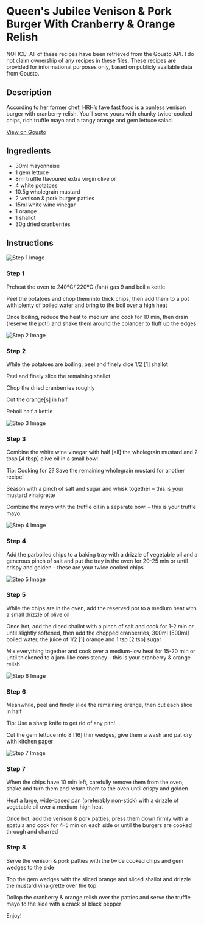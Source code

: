 # Queen's Jubilee Venison & Pork Burger With Cranberry & Orange Relish

NOTICE: All of these recipes have been retrieved from the Gousto API. I do not claim ownership of any recipes in these files. These recipes are provided for informational purposes only, based on publicly available data from Gousto.

## Description

According to her former chef, HRH’s fave fast food is a bunless venison burger with cranberry relish. You’ll serve yours with chunky twice-cooked chips, rich truffle mayo and a tangy orange and gem lettuce salad. 

[View on Gousto](https://www.gousto.co.uk/recipes/cookbook/queens-jubilee-venison-pork-burger-with-cranberry-relish)

## Ingredients

- 30ml mayonnaise
- 1 gem lettuce
- 8ml truffle flavoured extra virgin olive oil
- 4 white potatoes
- 10.5g wholegrain mustard
- 2 venison & pork burger patties
- 15ml white wine vinegar
- 1 orange
- 1 shallot
- 30g dried cranberries

## Instructions

![Step 1 Image](https://production-media.gousto.co.uk/cms/recipe-step-image/Step-1-1651572357055-x200.jpg)

### Step 1

Preheat the oven to 240ºC/ 220ºC (fan)/ gas 9 and boil a kettle

Peel the potatoes and chop them into thick chips, then add them to a pot with plenty of boiled water and bring to the boil over a high heat

Once boiling, reduce the heat to medium and cook for 10 min, then drain (reserve the pot!) and shake them around the colander to fluff up the edges

![Step 2 Image](https://production-media.gousto.co.uk/cms/recipe-step-image/Step-2-1651572359419-x200.jpg)

### Step 2

While the potatoes are boiling, peel and finely dice 1/2 <span class="text-danger">[1]</span> shallot

Peel and finely slice the remaining shallot

Chop the dried cranberries roughly

Cut the orange<span class="text-danger">[s]</span> in half

Reboil half a kettle

![Step 3 Image](https://production-media.gousto.co.uk/cms/recipe-step-image/Step-3-1651572377220-x200.jpg)

### Step 3

Combine the white wine vinegar with half<span class="text-danger"> [all]</span> the wholegrain mustard and 2 tbsp <span class="text-danger">[4 tbsp]</span> olive oil in a small bowl

Tip: Cooking for 2? Save the remaining wholegrain mustard for another recipe!

Season with a pinch of salt and sugar and whisk together – this is your mustard vinaigrette

Combine the mayo with the truffle oil in a separate bowl – this is your truffle mayo

![Step 4 Image](https://production-media.gousto.co.uk/cms/recipe-step-image/Step-4-1651572384884-x200.jpg)

### Step 4

Add the parboiled chips to a baking tray with a drizzle of vegetable oil and a generous pinch of salt and put the tray in the oven for 20-25 min or until crispy and golden – these are your twice cooked chips

![Step 5 Image](https://production-media.gousto.co.uk/cms/recipe-step-image/Step-5-1651572401403-x200.jpg)

### Step 5

While the chips are in the oven, add the reserved pot to a medium heat with a small drizzle of olive oil

Once hot, add the diced shallot with a pinch of salt and cook for 1-2 min or until slightly softened, then add the chopped cranberries, 300ml<span class="text-danger"> [500ml]</span> boiled water, the juice of 1/2 <span class="text-danger">[1]</span> orange and 1 tsp <span class="text-danger">[2 tsp]</span> sugar

Mix everything together and cook over a medium-low heat for 15-20 min or until thickened to a jam-like consistency – this is your cranberry & orange relish

![Step 6 Image](https://production-media.gousto.co.uk/cms/recipe-step-image/Step-6-1651572410618-x200.jpg)

### Step 6

Meanwhile, peel and finely slice the remaining orange, then cut each slice in half

Tip: Use a sharp knife to get rid of any pith!

Cut the gem lettuce into 8 <span class="text-danger">[16] </span>thin wedges, give them a wash and pat dry with kitchen paper

![Step 7 Image](https://production-media.gousto.co.uk/cms/recipe-step-image/Step-7-1651572419769-x200.jpg)

### Step 7

When the chips have 10 min left, carefully remove them from the oven, shake and turn them and return them to the oven until crispy and golden

Heat a large, wide-based pan (preferably non-stick) with a drizzle of  vegetable oil over a medium-high heat

Once hot, add the venison & pork patties, press them down firmly with a spatula and cook for 4-5 min on each side or until the burgers are cooked through and charred

### Step 8

Serve the venison & pork patties with the twice cooked chips and gem wedges to the side

Top the gem wedges with the sliced orange and sliced shallot and drizzle the mustard vinaigrette over the top

Dollop the cranberry & orange relish over the patties and serve the truffle mayo to the side with a crack of black pepper

Enjoy!

